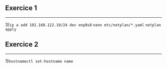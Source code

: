 ## Exercice 1
---

3)```ip a add 192.168.122.10/24 dev enp0s8```
```nano etc/netplan/*.yaml```
```netplan apply```

## Exercice 2
---

1)```hostnamectl set-hostname name```
